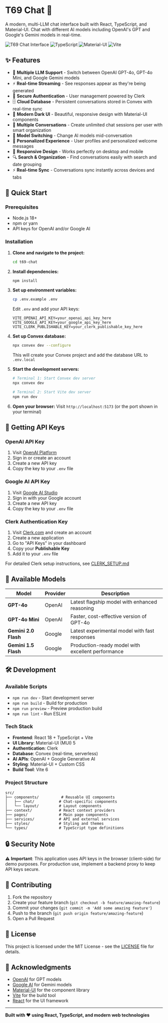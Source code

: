 # T69 Chat 🤖

A modern, multi-LLM chat interface built with React, TypeScript, and Material-UI. Chat with different AI models including OpenAI's GPT and Google's Gemini models in real-time.

![T69 Chat Interface](https://img.shields.io/badge/React-18.2.0-blue?logo=react)
![TypeScript](https://img.shields.io/badge/TypeScript-5.8.3-blue?logo=typescript)
![Material-UI](https://img.shields.io/badge/Material--UI-5.17.1-blue?logo=mui)
![Vite](https://img.shields.io/badge/Vite-6.3.5-646CFF?logo=vite)

## ✨ Features

- 🎯 **Multiple LLM Support** - Switch between OpenAI GPT-4o, GPT-4o Mini, and Google Gemini models
- ⚡ **Real-time Streaming** - See responses appear as they're being generated
- 🔐 **Secure Authentication** - User management powered by Clerk
- 🗄️ **Cloud Database** - Persistent conversations stored in Convex with real-time sync
- 🎨 **Modern Dark UI** - Beautiful, responsive design with Material-UI components
- 💬 **Multiple Conversations** - Create unlimited chat sessions per user with smart organization
- 🔄 **Model Switching** - Change AI models mid-conversation
- 👤 **Personalized Experience** - User profiles and personalized welcome messages
- 📱 **Responsive Design** - Works perfectly on desktop and mobile
- 🔍 **Search & Organization** - Find conversations easily with search and date grouping
- ⚡ **Real-time Sync** - Conversations sync instantly across devices and tabs

## 🚀 Quick Start

### Prerequisites

- Node.js 18+ 
- npm or yarn
- API keys for OpenAI and/or Google AI

### Installation

1. **Clone and navigate to the project:**
   ```bash
   cd t69-chat
   ```

2. **Install dependencies:**
   ```bash
   npm install
   ```

3. **Set up environment variables:**
   ```bash
   cp .env.example .env
   ```
   
   Edit `.env` and add your API keys:
   ```env
   VITE_OPENAI_API_KEY=your_openai_api_key_here
   VITE_GOOGLE_API_KEY=your_google_api_key_here
   VITE_CLERK_PUBLISHABLE_KEY=your_clerk_publishable_key_here
   ```

4. **Set up Convex database:**
   ```bash
   npx convex dev --configure
   ```
   This will create your Convex project and add the database URL to `.env.local`

5. **Start the development servers:**
   ```bash
   # Terminal 1: Start Convex dev server
   npx convex dev
   
   # Terminal 2: Start Vite dev server
   npm run dev
   ```

5. **Open your browser:**
   Visit `http://localhost:5173` (or the port shown in your terminal)

## 🔑 Getting API Keys

### OpenAI API Key
1. Visit [OpenAI Platform](https://platform.openai.com/api-keys)
2. Sign in or create an account
3. Create a new API key
4. Copy the key to your `.env` file

### Google AI API Key
1. Visit [Google AI Studio](https://makersuite.google.com/app/apikey)
2. Sign in with your Google account
3. Create a new API key
4. Copy the key to your `.env` file

### Clerk Authentication Key
1. Visit [Clerk.com](https://clerk.com) and create an account
2. Create a new application
3. Go to "API Keys" in your dashboard
4. Copy your **Publishable Key**
5. Add it to your `.env` file

For detailed Clerk setup instructions, see [CLERK_SETUP.md](./CLERK_SETUP.md)

## 🤖 Available Models

| Model | Provider | Description |
|-------|----------|-------------|
| **GPT-4o** | OpenAI | Latest flagship model with enhanced reasoning |
| **GPT-4o Mini** | OpenAI | Faster, cost-effective version of GPT-4o |
| **Gemini 2.0 Flash** | Google | Latest experimental model with fast responses |
| **Gemini 1.5 Flash** | Google | Production-ready model with excellent performance |

## 🛠️ Development

### Available Scripts

- `npm run dev` - Start development server
- `npm run build` - Build for production
- `npm run preview` - Preview production build
- `npm run lint` - Run ESLint

### Tech Stack

- **Frontend**: React 18 + TypeScript + Vite
- **UI Library**: Material-UI (MUI) 5
- **Authentication**: Clerk
- **Database**: Convex (real-time, serverless)
- **AI APIs**: OpenAI + Google Generative AI
- **Styling**: Material-UI + Custom CSS
- **Build Tool**: Vite 6

### Project Structure

```
src/
├── components/          # Reusable UI components
│   ├── chat/           # Chat-specific components
│   └── layout/         # Layout components
├── context/            # React context providers
├── pages/              # Main page components
├── services/           # API and external services
├── styles/             # Styling and themes
└── types/              # TypeScript type definitions
```

## 🔒 Security Note

⚠️ **Important**: This application uses API keys in the browser (client-side) for demo purposes. For production use, implement a backend proxy to keep API keys secure.

## 🤝 Contributing

1. Fork the repository
2. Create your feature branch (`git checkout -b feature/amazing-feature`)
3. Commit your changes (`git commit -m 'Add some amazing feature'`)
4. Push to the branch (`git push origin feature/amazing-feature`)
5. Open a Pull Request

## 📄 License

This project is licensed under the MIT License - see the [LICENSE](LICENSE) file for details.

## 🙏 Acknowledgments

- [OpenAI](https://openai.com/) for GPT models
- [Google AI](https://ai.google/) for Gemini models
- [Material-UI](https://mui.com/) for the component library
- [Vite](https://vitejs.dev/) for the build tool
- [React](https://reactjs.org/) for the UI framework

---

**Built with ❤️ using React, TypeScript, and modern web technologies**

